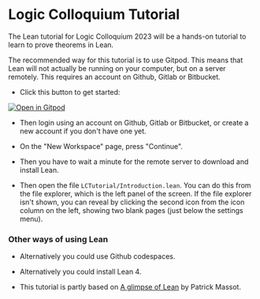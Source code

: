 # Logic Colloquium Tutorial

The Lean tutorial for Logic Colloquium 2023 will be a hands-on tutorial to learn to prove theorems in Lean.

The recommended way for this tutorial is to use Gitpod. This means that Lean will not actually be running on your computer, but on a server remotely. This requires an account on Github, Gitlab or Bitbucket.

* Click this button to get started:

[![Open in Gitpod](https://gitpod.io/button/open-in-gitpod.svg)](https://gitpod.io/#https://github.com/fpvandoorn/LogicColloquiumTutorial)

* Then login using an account on Github, Gitlab or Bitbucket, or create a new account if you don't have one yet.

* On the "New Workspace" page, press "Continue".

* Then you have to wait a minute for the remote server to download and install Lean.

* Then open the file `LCTutorial/Introduction.lean`. You can do this from the file explorer, which is the left panel of the screen. If the file explorer isn't shown, you can reveal by clicking the second icon from the icon column on the left, showing two blank pages (just below the settings menu).

### Other ways of using Lean

* Alternatively you could use Github codespaces.

* Alternatively you could install Lean 4.

<!-- After reading the `Introduction.lean` file, you should read explanations and do exercises in the
`Basics` folder, and then choose to work on one file from the `Topics` folder.
Of course you can play with all files from that folder if you have more time. -->

<!-- If you have a lot more time, you should read the book [Mathematics in Lean](https://leanprover-community.github.io/mathematics_in_lean/) (but note that book is currently using the stable version of Lean, Lean 3, whereas this repository uses the brand new Lean 4 which is not yet fully ready for mathematical use). -->

* This tutorial is partly based on [A glimpse of Lean](https://github.com/PatrickMassot/glimpse_of_lean) by Patrick Massot.